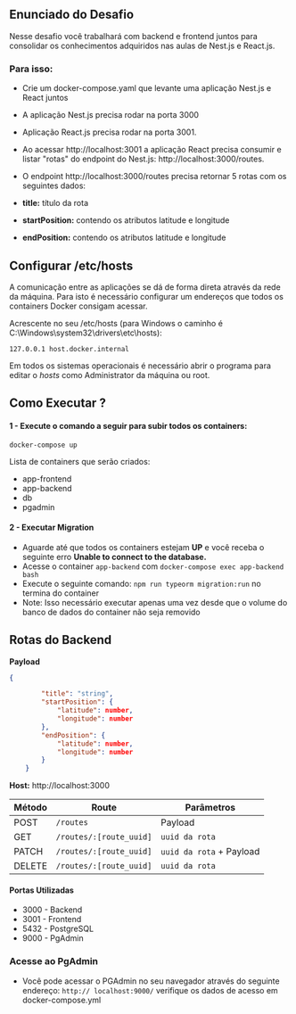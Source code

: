 ## Enunciado do Desafio

Nesse desafio você trabalhará com backend e frontend juntos para consolidar os conhecimentos adquiridos nas aulas de Nest.js e React.js.


### Para isso:

- Crie um docker-compose.yaml que levante uma aplicação Nest.js e React juntos

- A aplicação Nest.js precisa rodar na porta 3000

- Aplicação React.js precisa rodar na porta 3001.

- Ao acessar http://localhost:3001 a aplicação React precisa consumir e listar "rotas" do endpoint do Nest.js: http://localhost:3000/routes.

- O endpoint http://localhost:3000/routes precisa retornar 5 rotas com os seguintes dados: 
-  **title:** título da rota
-  **startPosition:** contendo os atributos latitude e longitude
-  **endPosition:** contendo os atributos latitude e longitude


## Configurar /etc/hosts

A comunicação entre as aplicações se dá de forma direta através da rede da máquina.
Para isto é necessário configurar um endereços que todos os containers Docker consigam acessar.

Acrescente no seu /etc/hosts (para Windows o caminho é C:\Windows\system32\drivers\etc\hosts):
```
127.0.0.1 host.docker.internal
```
Em todos os sistemas operacionais é necessário abrir o programa para editar o *hosts* como Administrator da máquina ou root.


## Como Executar ?

#### 1 - Execute o comando a seguir para subir todos os containers:

```
docker-compose up
```
Lista de containers que serão criados:


* app-frontend
* app-backend
* db
* pgadmin



#### 2 - Executar Migration

- Aguarde até que todos os containers estejam **UP** e você receba o seguinte erro **Unable to connect to the database.**
- Acesse o container ``app-backend`` com ``docker-compose exec app-backend bash``
- Execute o seguinte comando: ``npm run typeorm migration:run`` no termina do container
- Note: Isso necessário executar apenas uma vez desde que o volume do banco de dados  do container não seja removido


## Rotas do Backend

**Payload**
```json
{

        "title": "string",
        "startPosition": {
            "latitude": number,
            "longitude": number
        },
        "endPosition": {
            "latitude": number,
            "longitude": number
        }
    }
```

**Host:** http://localhost:3000

| Método | Route | Parâmetros |
|--- |--- |--- |
| POST | ```/routes``` | Payload |
| GET | ```/routes/:[route_uuid]``` | ```uuid da rota```|
| PATCH | ```/routes/:[route_uuid]``` | ```uuid da rota``` + Payload |
| DELETE | ```/routes/:[route_uuid]``` | ```uuid da rota``` |


#### Portas Utilizadas

- 3000 - Backend
- 3001 - Frontend
- 5432 - PostgreSQL
- 9000 - PgAdmin

### Acesse ao PgAdmin

- Você pode acessar o PGAdmin no seu navegador através do seguinte endereço: ``http://
localhost:9000/`` verifique os dados de acesso em docker-compose.yml
